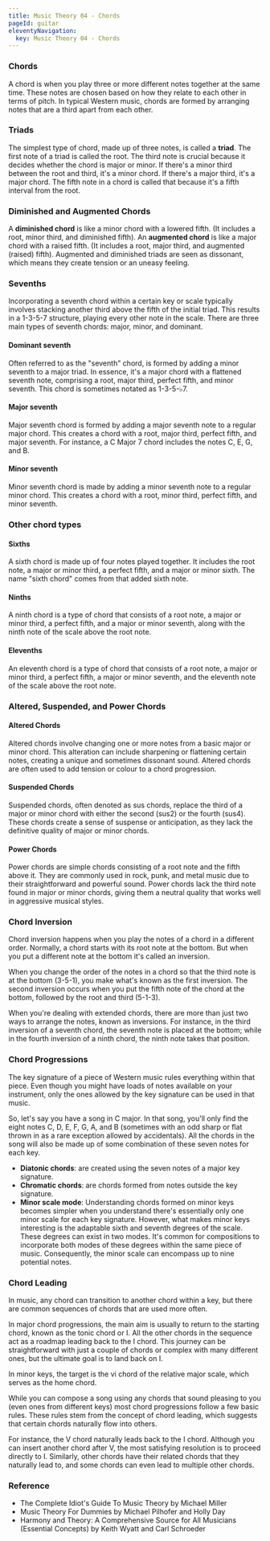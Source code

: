 ```yaml
---
title: Music Theory 04 - Chords
pageId: guitar
eleventyNavigation:
  key: Music Theory 04 - Chords
---
```


### Chords

A chord is when you play three or more different notes together at the same time. These notes are chosen based on how they relate to each other in terms of pitch. In typical Western music, chords are formed by arranging notes that are a third apart from each other.

### Triads

The simplest type of chord, made up of three notes, is called a **triad**. The first note of a triad is called the root. The third note is crucial because it decides whether the chord is major or minor. If there's a minor third between the root and third, it's a minor chord. If there's a major third, it's a major chord. The fifth note in a chord is called that because it's a fifth interval from the root.

### Diminished and Augmented Chords

A **diminished chord** is like a minor chord with a lowered fifth. (It includes a root, minor third, and diminished fifth). An **augmented chord** is like a major chord with a raised fifth. (It includes a root, major third, and augmented (raised) fifth). Augmented and diminished triads are seen as dissonant, which means they create tension or an uneasy feeling.

### Sevenths

Incorporating a seventh chord within a certain key or scale typically involves stacking another third above the fifth of the initial triad. This results in a 1-3-5-7 structure, playing every other note in the scale. There are three main types of seventh chords: major, minor, and dominant.

#### Dominant seventh

Often referred to as the "seventh" chord, is formed by adding a minor seventh to a major triad. In essence, it's a major chord with a flattened seventh note, comprising a root, major third, perfect fifth, and minor seventh. This chord is sometimes notated as 1-3-5-♭7.

#### Major seventh

Major seventh chord is formed by adding a major seventh note to a regular major chord. This creates a chord with a root, major third, perfect fifth, and major seventh. For instance, a C Major 7 chord includes the notes C, E, G, and B.

#### Minor seventh

Minor seventh chord is made by adding a minor seventh note to a regular minor chord. This creates a chord with a root, minor third, perfect fifth, and minor seventh.

### Other chord types

#### Sixths

A sixth chord is made up of four notes played together. It includes the root note, a major or minor third, a perfect fifth, and a major or minor sixth. The name "sixth chord" comes from that added sixth note.

#### Ninths

A ninth chord is a type of chord that consists of a root note, a major or minor third, a perfect fifth, and a major or minor seventh, along with the ninth note of the scale above the root note.

#### Elevenths

An eleventh chord is a type of chord that consists of a root note, a major or minor third, a perfect fifth, a major or minor seventh, and the eleventh note of the scale above the root note.

### Altered, Suspended, and Power Chords

#### Altered Chords

Altered chords involve changing one or more notes from a basic major or minor chord. This alteration can include sharpening or flattening certain notes, creating a unique and sometimes dissonant sound. Altered chords are often used to add tension or colour to a chord progression.

#### Suspended Chords

Suspended chords, often denoted as sus chords, replace the third of a major or minor chord with either the second (sus2) or the fourth (sus4). These chords create a sense of suspense or anticipation, as they lack the definitive quality of major or minor chords.

#### Power Chords

Power chords are simple chords consisting of a root note and the fifth above it. They are commonly used in rock, punk, and metal music due to their straightforward and powerful sound. Power chords lack the third note found in major or minor chords, giving them a neutral quality that works well in aggressive musical styles.

### Chord Inversion

Chord inversion happens when you play the notes of a chord in a different order. Normally, a chord starts with its root note at the bottom. But when you put a different note at the bottom it's called an inversion.

When you change the order of the notes in a chord so that the third note is at the bottom (3-5-1), you make what's known as the first inversion. The second inversion occurs when you put the fifth note of the chord at the bottom, followed by the root and third (5-1-3).

When you're dealing with extended chords, there are more than just two ways to arrange the notes, known as inversions. For instance, in the third inversion of a seventh chord, the seventh note is placed at the bottom; while in the fourth inversion of a ninth chord, the ninth note takes that position.

### Chord Progressions

The key signature of a piece of Western music rules everything within that piece. Even though you might have loads of notes available on your instrument, only the ones allowed by the key signature can be used in that music.

So, let's say you have a song in C major. In that song, you'll only find the eight notes C, D, E, F, G, A, and B (sometimes with an odd sharp or flat thrown in as a rare exception allowed by accidentals). All the chords in the song will also be made up of some combination of these seven notes for each key.

- **Diatonic chords**: are created using the seven notes of a major key signature.
- **Chromatic chords**: are chords formed from notes outside the key signature.
- **Minor scale mode**: Understanding chords formed on minor keys becomes simpler when you understand there's essentially only one minor scale for each key signature. However, what makes minor keys interesting is the adaptable sixth and seventh degrees of the scale. These degrees can exist in two modes. It's common for compositions to incorporate both modes of these degrees within the same piece of music. Consequently, the minor scale can encompass up to nine potential notes.

### Chord Leading

In music, any chord can transition to another chord within a key, but there are common sequences of chords that are used more often.

In major chord progressions, the main aim is usually to return to the starting chord, known as the tonic chord or I. All the other chords in the sequence act as a roadmap leading back to the I chord. This journey can be straightforward with just a couple of chords or complex with many different ones, but the ultimate goal is to land back on I.

In minor keys, the target is the vi chord of the relative major scale, which serves as the home chord.

While you can compose a song using any chords that sound pleasing to you (even ones from different keys) most chord progressions follow a few basic rules. These rules stem from the concept of chord leading, which suggests that certain chords naturally flow into others.

For instance, the V chord naturally leads back to the I chord. Although you can insert another chord after V, the most satisfying resolution is to proceed directly to I. Similarly, other chords have their related chords that they naturally lead to, and some chords can even lead to multiple other chords.

### Reference

- The Complete Idiot's Guide To Music Theory by Michael Miller
- Music Theory For Dummies by Michael Pilhofer and Holly Day
- Harmony and Theory: A Comprehensive Source for All Musicians (Essential Concepts) by Keith Wyatt and Carl Schroeder
